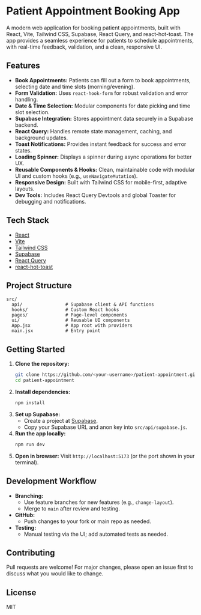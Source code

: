 # Patient Appointment Booking App

A modern web application for booking patient appointments, built with React, Vite, Tailwind CSS, Supabase, React Query, and react-hot-toast. The app provides a seamless experience for patients to schedule appointments, with real-time feedback, validation, and a clean, responsive UI.

## Features

- **Book Appointments:** Patients can fill out a form to book appointments, selecting date and time slots (morning/evening).
- **Form Validation:** Uses `react-hook-form` for robust validation and error handling.
- **Date & Time Selection:** Modular components for date picking and time slot selection.
- **Supabase Integration:** Stores appointment data securely in a Supabase backend.
- **React Query:** Handles remote state management, caching, and background updates.
- **Toast Notifications:** Provides instant feedback for success and error states.
- **Loading Spinner:** Displays a spinner during async operations for better UX.
- **Reusable Components & Hooks:** Clean, maintainable code with modular UI and custom hooks (e.g., `useNavigateMutation`).
- **Responsive Design:** Built with Tailwind CSS for mobile-first, adaptive layouts.
- **Dev Tools:** Includes React Query Devtools and global Toaster for debugging and notifications.

## Tech Stack

- [React](https://react.dev/)
- [Vite](https://vitejs.dev/)
- [Tailwind CSS](https://tailwindcss.com/)
- [Supabase](https://supabase.com/)
- [React Query](https://tanstack.com/query/latest)
- [react-hot-toast](https://react-hot-toast.com/)

## Project Structure

```
src/
  api/                # Supabase client & API functions
  hooks/              # Custom React hooks
  pages/              # Page-level components
  ui/                 # Reusable UI components
  App.jsx             # App root with providers
  main.jsx            # Entry point
```

## Getting Started

1. **Clone the repository:**
   ```sh
   git clone https://github.com/<your-username>/patient-appointment.git
   cd patient-appointment
   ```
2. **Install dependencies:**
   ```sh
   npm install
   ```
3. **Set up Supabase:**
   - Create a project at [Supabase](https://supabase.com/).
   - Copy your Supabase URL and anon key into `src/api/supabase.js`.
4. **Run the app locally:**
   ```sh
   npm run dev
   ```
5. **Open in browser:**
   Visit `http://localhost:5173` (or the port shown in your terminal).

## Development Workflow

- **Branching:**
  - Use feature branches for new features (e.g., `change-layout`).
  - Merge to `main` after review and testing.
- **GitHub:**
  - Push changes to your fork or main repo as needed.
- **Testing:**
  - Manual testing via the UI; add automated tests as needed.

## Contributing

Pull requests are welcome! For major changes, please open an issue first to discuss what you would like to change.

## License

MIT
